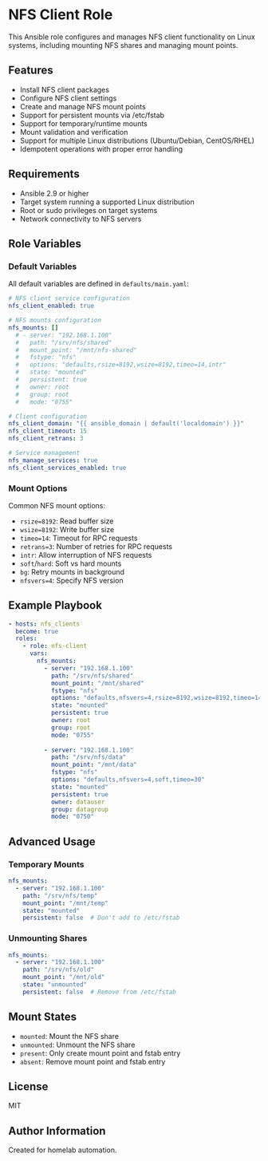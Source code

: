 # NFS Client Role

This Ansible role configures and manages NFS client functionality on Linux systems, including mounting NFS shares and managing mount points.

## Features

- Install NFS client packages
- Configure NFS client settings
- Create and manage NFS mount points
- Support for persistent mounts via /etc/fstab
- Support for temporary/runtime mounts
- Mount validation and verification
- Support for multiple Linux distributions (Ubuntu/Debian, CentOS/RHEL)
- Idempotent operations with proper error handling

## Requirements

- Ansible 2.9 or higher
- Target system running a supported Linux distribution
- Root or sudo privileges on target systems
- Network connectivity to NFS servers

## Role Variables

### Default Variables

All default variables are defined in `defaults/main.yaml`:

```yaml
# NFS client service configuration
nfs_client_enabled: true

# NFS mounts configuration
nfs_mounts: []
  # - server: "192.168.1.100"
  #   path: "/srv/nfs/shared"
  #   mount_point: "/mnt/nfs-shared"
  #   fstype: "nfs"
  #   options: "defaults,rsize=8192,wsize=8192,timeo=14,intr"
  #   state: "mounted"
  #   persistent: true
  #   owner: root
  #   group: root
  #   mode: "0755"

# Client configuration
nfs_client_domain: "{{ ansible_domain | default('localdomain') }}"
nfs_client_timeout: 15
nfs_client_retrans: 3

# Service management
nfs_manage_services: true
nfs_client_services_enabled: true
```

### Mount Options

Common NFS mount options:
- `rsize=8192`: Read buffer size
- `wsize=8192`: Write buffer size
- `timeo=14`: Timeout for RPC requests
- `retrans=3`: Number of retries for RPC requests
- `intr`: Allow interruption of NFS requests
- `soft`/`hard`: Soft vs hard mounts
- `bg`: Retry mounts in background
- `nfsvers=4`: Specify NFS version

## Example Playbook

```yaml
- hosts: nfs_clients
  become: true
  roles:
    - role: nfs-client
      vars:
        nfs_mounts:
          - server: "192.168.1.100"
            path: "/srv/nfs/shared"
            mount_point: "/mnt/shared"
            fstype: "nfs"
            options: "defaults,nfsvers=4,rsize=8192,wsize=8192,timeo=14,intr"
            state: "mounted"
            persistent: true
            owner: root
            group: root
            mode: "0755"
          
          - server: "192.168.1.100"
            path: "/srv/nfs/data"
            mount_point: "/mnt/data"
            fstype: "nfs"
            options: "defaults,nfsvers=4,soft,timeo=30"
            state: "mounted"
            persistent: true
            owner: datauser
            group: datagroup
            mode: "0750"
```

## Advanced Usage

### Temporary Mounts

```yaml
nfs_mounts:
  - server: "192.168.1.100"
    path: "/srv/nfs/temp"
    mount_point: "/mnt/temp"
    state: "mounted"
    persistent: false  # Don't add to /etc/fstab
```

### Unmounting Shares

```yaml
nfs_mounts:
  - server: "192.168.1.100"
    path: "/srv/nfs/old"
    mount_point: "/mnt/old"
    state: "unmounted"
    persistent: false  # Remove from /etc/fstab
```

## Mount States

- `mounted`: Mount the NFS share
- `unmounted`: Unmount the NFS share
- `present`: Only create mount point and fstab entry
- `absent`: Remove mount point and fstab entry

## License

MIT

## Author Information

Created for homelab automation.
